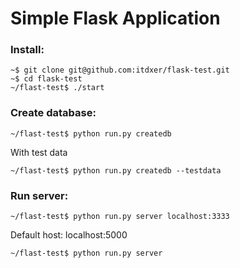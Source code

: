 # Simple Flask Application #


### Install: ###

```
~$ git clone git@github.com:itdxer/flask-test.git
~$ cd flask-test
~/flast-test$ ./start
```

### Create database: ###

```
~/flast-test$ python run.py createdb
```

With test data

```
~/flast-test$ python run.py createdb --testdata
```

### Run server: ###

```
~/flast-test$ python run.py server localhost:3333
```

Default host: localhost:5000

```
~/flast-test$ python run.py server
```
